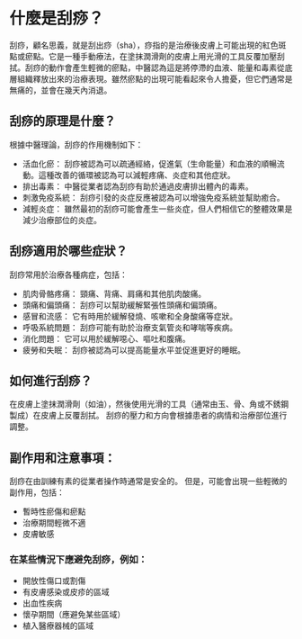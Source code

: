 # 什麼是刮痧？
刮痧，顧名思義，就是刮出痧（sha），痧指的是治療後皮膚上可能出現的紅色斑點或瘀點。它是一種手動療法，在塗抹潤滑劑的皮膚上用光滑的工具反覆加壓刮拭。刮痧的動作會產生輕微的瘀點，中醫認為這是將停滯的血液、能量和毒素從底層組織釋放出來的治療表現。雖然瘀點的出現可能看起來令人擔憂，但它們通常是無痛的，並會在幾天內消退。

## 刮痧的原理是什麼？
根據中醫理論，刮痧的作用機制如下：

- 活血化瘀： 刮痧被認為可以疏通經絡，促進氣（生命能量）和血液的順暢流動。這種改善的循環被認為可以減輕疼痛、炎症和其他症狀。
- 排出毒素： 中醫從業者認為刮痧有助於通過皮膚排出體內的毒素。
- 刺激免疫系統： 刮痧引發的炎症反應被認為可以增強免疫系統並幫助癒合。
- 減輕炎症： 雖然最初的刮痧可能會產生一些炎症，但人們相信它的整體效果是減少治療部位的炎症。

## 刮痧適用於哪些症狀？
刮痧常用於治療各種病症，包括：

- 肌肉骨骼疼痛： 頸痛、背痛、肩痛和其他肌肉酸痛。
- 頭痛和偏頭痛： 刮痧可以幫助緩解緊張性頭痛和偏頭痛。
- 感冒和流感： 它有時用於緩解發燒、咳嗽和全身酸痛等症狀。
- 呼吸系統問題： 刮痧可能有助於治療支氣管炎和哮喘等疾病。
- 消化問題： 它可以用於緩解噁心、嘔吐和腹痛。
- 疲勞和失眠： 刮痧被認為可以提高能量水平並促進更好的睡眠。

## 如何進行刮痧？
在皮膚上塗抹潤滑劑（如油），然後使用光滑的工具（通常由玉、骨、角或不銹鋼製成）在皮膚上反覆刮拭。
刮痧的壓力和方向會根據患者的病情和治療部位進行調整。

## 副作用和注意事項：
刮痧在由訓練有素的從業者操作時通常是安全的。
但是，可能會出現一些輕微的副作用，包括：

- 暫時性瘀傷和瘀點
- 治療期間輕微不適
- 皮膚敏感

### <b>在某些情況下應避免刮痧，例如：</b>
- 開放性傷口或割傷
- 有皮膚感染或皮疹的區域
- 出血性疾病
- 懷孕期間（應避免某些區域）
- 植入醫療器械的區域